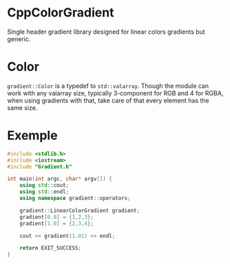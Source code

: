 # CppColorGradient
Single header gradient library designed for linear colors gradients but generic.
# Color
`gradient::Color` is a typedef to `std::valarray`. Though the module can work with any valarray size, typically 3-component for RGB and 4 for RGBA, when using gradients with that, take care of that every element has the same size.
# Exemple
```c++
#include <stdlib.h>
#include <iostream>
#include "Gradient.h"

int main(int argc, char* argv[]) {
    using std::cout;
    using std::endl;
    using namespace gradient::operators;

    gradient::LinearColorGradient gradient;
    gradient[0.0] = {1,2,3};
    gradient[1.0] = {2,3,4};

    cout << gradient(1.01) << endl;

    return EXIT_SUCCESS;
}
```
